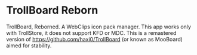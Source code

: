 # TrollBoard Reborn
TrollBoard, Reborned. A WebClips icon pack manager. This app works only with TrollStore, it does not support KFD or MDC. This is a remastered version of https://github.com/haxi0/TrollBoard (or known as MooBoard) aimed for stability.
